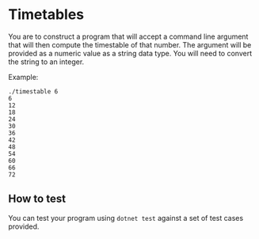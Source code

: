 # Timetables

You are to construct a program that will accept a command line argument
that will then compute the timestable of that number. The argument will
be provided as a numeric value as a string data type. You will need
to convert the string to an integer.


Example:
```
./timestable 6
6
12
18
24
30
36
42
48
54
60
66
72
```


## How to test

You can test your program using `dotnet test` against a set
of test cases provided.
